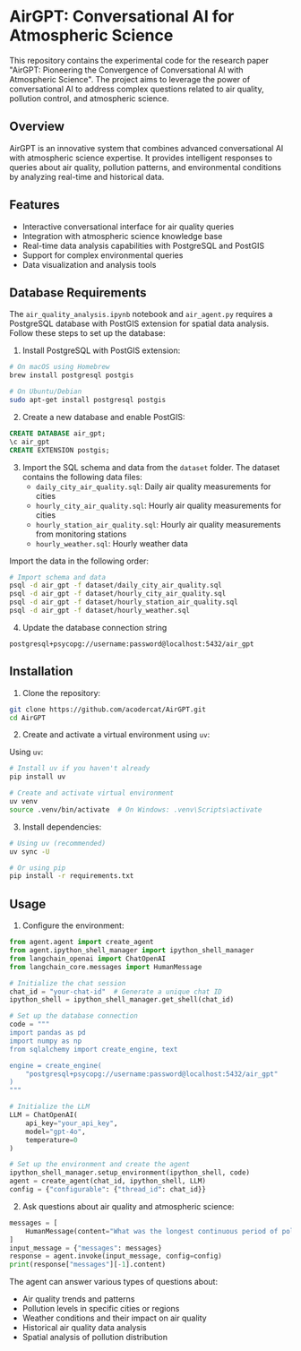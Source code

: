 # AirGPT: Conversational AI for Atmospheric Science

This repository contains the experimental code for the research paper "AirGPT: Pioneering the Convergence of Conversational AI with Atmospheric Science". The project aims to leverage the power of conversational AI to address complex questions related to air quality, pollution control, and atmospheric science.

## Overview

AirGPT is an innovative system that combines advanced conversational AI with atmospheric science expertise. It provides intelligent responses to queries about air quality, pollution patterns, and environmental conditions by analyzing real-time and historical data.

## Features

- Interactive conversational interface for air quality queries
- Integration with atmospheric science knowledge base
- Real-time data analysis capabilities with PostgreSQL and PostGIS
- Support for complex environmental queries
- Data visualization and analysis tools

## Database Requirements

The `air_quality_analysis.ipynb` notebook and `air_agent.py`  requires a PostgreSQL database with PostGIS extension for spatial data analysis. Follow these steps to set up the database:

1. Install PostgreSQL with PostGIS extension:
```bash
# On macOS using Homebrew
brew install postgresql postgis

# On Ubuntu/Debian
sudo apt-get install postgresql postgis
```

2. Create a new database and enable PostGIS:
```sql
CREATE DATABASE air_gpt;
\c air_gpt
CREATE EXTENSION postgis;
```

3. Import the SQL schema and data from the `dataset` folder. The dataset contains the following data files:
   - `daily_city_air_quality.sql`: Daily air quality measurements for cities
   - `hourly_city_air_quality.sql`: Hourly air quality measurements for cities
   - `hourly_station_air_quality.sql`: Hourly air quality measurements from monitoring stations
   - `hourly_weather.sql`: Hourly weather data

Import the data in the following order:
```bash
# Import schema and data
psql -d air_gpt -f dataset/daily_city_air_quality.sql
psql -d air_gpt -f dataset/hourly_city_air_quality.sql
psql -d air_gpt -f dataset/hourly_station_air_quality.sql
psql -d air_gpt -f dataset/hourly_weather.sql
```

4. Update the database connection string
```
postgresql+psycopg://username:password@localhost:5432/air_gpt
```

## Installation

1. Clone the repository:
```bash
git clone https://github.com/acodercat/AirGPT.git
cd AirGPT
```

2. Create and activate a virtual environment using `uv`:

Using `uv`:
```bash
# Install uv if you haven't already
pip install uv

# Create and activate virtual environment
uv venv
source .venv/bin/activate  # On Windows: .venv\Scripts\activate
```

3. Install dependencies:
```bash
# Using uv (recommended)
uv sync -U

# Or using pip
pip install -r requirements.txt
```

## Usage

1. Configure the environment:
```python
from agent.agent import create_agent
from agent.ipython_shell_manager import ipython_shell_manager
from langchain_openai import ChatOpenAI
from langchain_core.messages import HumanMessage

# Initialize the chat session
chat_id = "your-chat-id"  # Generate a unique chat ID
ipython_shell = ipython_shell_manager.get_shell(chat_id)

# Set up the database connection
code = """
import pandas as pd
import numpy as np
from sqlalchemy import create_engine, text

engine = create_engine(
    "postgresql+psycopg://username:password@localhost:5432/air_gpt"
)
"""

# Initialize the LLM
LLM = ChatOpenAI(
    api_key="your_api_key",
    model="gpt-4o",
    temperature=0
)

# Set up the environment and create the agent
ipython_shell_manager.setup_environment(ipython_shell, code)
agent = create_agent(chat_id, ipython_shell, LLM)
config = {"configurable": {"thread_id": chat_id}}
```

2. Ask questions about air quality and atmospheric science:
```python
messages = [
    HumanMessage(content="What was the longest continuous period of pollution in Beijing recently?")
]
input_message = {"messages": messages}
response = agent.invoke(input_message, config=config)
print(response["messages"][-1].content)
```

The agent can answer various types of questions about:
- Air quality trends and patterns
- Pollution levels in specific cities or regions
- Weather conditions and their impact on air quality
- Historical air quality data analysis
- Spatial analysis of pollution distribution
